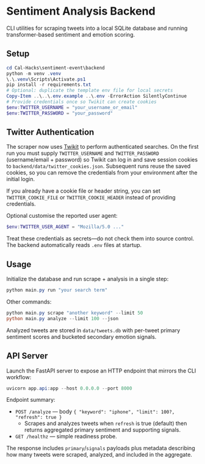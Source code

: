 # Sentiment Analysis Backend

CLI utilities for scraping tweets into a local SQLite database and running transformer-based sentiment and emotion scoring.

## Setup

```powershell
cd Cal-Hacks\sentiment-event\backend
python -m venv .venv
\.\.venv\Scripts\Activate.ps1
pip install -r requirements.txt
# Optional: duplicate the template env file for local secrets
Copy-Item ..\..\.env.example ..\.env -ErrorAction SilentlyContinue
# Provide credentials once so Twikit can create cookies
$env:TWITTER_USERNAME = "your_username_or_email"
$env:TWITTER_PASSWORD = "your_password"
```

## Twitter Authentication

The scraper now uses [Twikit](https://github.com/d60/twikit) to perform authenticated searches. On the first run you must supply `TWITTER_USERNAME` and `TWITTER_PASSWORD` (username/email + password) so Twikit can log in and save session cookies to `backend/data/twitter_cookies.json`. Subsequent runs reuse the saved cookies, so you can remove the credentials from your environment after the initial login.

If you already have a cookie file or header string, you can set `TWITTER_COOKIE_FILE` or `TWITTER_COOKIE_HEADER` instead of providing credentials.

Optional customise the reported user agent:

```powershell
$env:TWITTER_USER_AGENT = "Mozilla/5.0 ..."
```

Treat these credentials as secrets—do not check them into source control. The backend automatically reads `.env` files at startup.

## Usage

Initialize the database and run scrape + analysis in a single step:

```powershell
python main.py run "your search term"
```

Other commands:

```powershell
python main.py scrape "another keyword" --limit 50
python main.py analyze --limit 100 --json
```

Analyzed tweets are stored in `data/tweets.db` with per-tweet primary sentiment scores and bucketed secondary emotion signals.

## API Server

Launch the FastAPI server to expose an HTTP endpoint that mirrors the CLI workflow:

```powershell
uvicorn app.api:app --host 0.0.0.0 --port 8000
```

Endpoint summary:

- `POST /analyze` — body `{ "keyword": "iphone", "limit": 100?, "refresh": true }`
	- Scrapes and analyzes tweets when `refresh` is true (default) then returns aggregated primary sentiment and supporting signals.
- `GET /healthz` — simple readiness probe.

The response includes `primary`/`signals` payloads plus metadata describing how many tweets were scraped, analyzed, and included in the aggregate.
